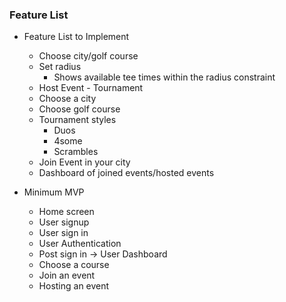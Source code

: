 ### Feature List 

- Feature List to Implement
  - Choose city/golf course 
  - Set radius 
    - Shows available tee times within the radius constraint 
  - Host Event - Tournament 
  - Choose a city 
  - Choose golf course 
  - Tournament styles 
    - Duos
    - 4some
    - Scrambles 
  - Join Event in your city 
  - Dashboard of joined events/hosted events 

- Minimum MVP
  - Home screen
  - User signup
  - User sign in
  - User Authentication 
  - Post sign in -> User Dashboard
  - Choose a course 
  - Join an event
  - Hosting an event
